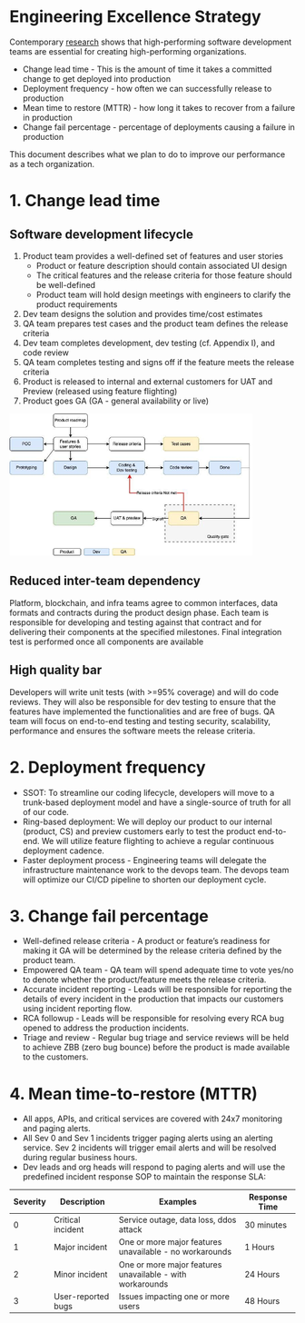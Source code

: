 # Engineering Excellence Strategy
Contemporary [research](https://www.thoughtworks.com/radar/techniques/four-key-metrics) shows that high-performing software development teams are essential for creating high-performing organizations.

- Change lead time - This is the amount of time it takes a committed change to get deployed into production
- Deployment frequency - how often we can successfully release to production
- Mean time to restore (MTTR) - how long it takes to recover from a failure in production
- Change fail percentage - percentage of deployments causing a failure in production

This document describes what we plan to do to improve our performance as a tech organization.

# 1. Change lead time
## Software development lifecycle
1. Product team provides a well-defined set of features and user stories
    - Product or feature description should contain associated UI design
    - The critical features and the release criteria for those feature should be well-defined
    - Product team will hold design meetings with engineers to clarify the product requirements
2. Dev team designs the solution and provides time/cost estimates
3. QA team prepares test cases and the product team defines the release criteria
4. Dev team completes development, dev testing (cf. Appendix I), and code review
5. QA team completes testing and signs off if the feature meets the release criteria
6. Product is released to internal and external customers for UAT and Preview (released using feature flighting)
7. Product goes GA (GA - general availability or live)

![image](./img/SDLC.png)

## Reduced inter-team dependency
Platform, blockchain, and infra teams agree to common interfaces, data formats and contracts during the product design phase. Each team is responsible for developing and testing against that contract and for delivering their components at the specified milestones.  Final integration test is performed once all components are available

## High quality bar
Developers will write unit tests (with >=95% coverage) and will do code reviews.  They will also be responsible for dev testing to ensure that the features have implemented the functionalities and are free of bugs.  QA team will focus on end-to-end testing and testing security, scalability, performance and ensures the software meets the release criteria.

# 2. Deployment frequency
- SSOT: To streamline our coding lifecycle, developers will move to a trunk-based deployment model and have a single-source of truth for all of our code.
- Ring-based deployment: We will deploy our product to our internal (product, CS) and preview customers early to test the product end-to-end.  We will utilize feature flighting to achieve a regular continuous deployment cadence.
- Faster deployment process -  Engineering teams will delegate the infrastructure maintenance work to the devops team.  The devops team will optimize our CI/CD pipeline to shorten our deployment cycle.

# 3. Change fail percentage
- Well-defined release criteria - A product or feature’s readiness for making it GA will be determined by the release criteria defined by the product team.
- Empowered QA team - QA team will spend adequate time to vote yes/no to denote whether the product/feature meets the release criteria.
- Accurate incident reporting - Leads will be responsible for reporting the details of every incident in the production that impacts our customers using incident reporting flow.
- RCA followup - Leads will be responsible for resolving every RCA bug opened to address the production incidents.
- Triage and review - Regular bug triage and service reviews will be held to achieve ZBB (zero bug bounce) before the product is made available to the customers.

# 4. Mean time-to-restore (MTTR)
- All apps, APIs, and critical services are covered with 24x7 monitoring and paging alerts.
- All Sev 0 and Sev 1 incidents trigger paging alerts using an alerting service.  Sev 2 incidents will trigger email alerts and will be resolved during regular business hours.
- Dev leads and org heads will respond to paging alerts and will use the predefined incident response SOP to maintain the response SLA:

| Severity | Description        | Examples                                                  | Response Time |
|----------|--------------------|-----------------------------------------------------------|---------------|
| 0        | Critical incident  | Service outage, data loss, ddos attack                    | 30 minutes    |
| 1        | Major incident     | One or more major features unavailable - no workarounds   | 1 Hours       |
| 2        | Minor incident     | One or more major features unavailable - with workarounds | 24 Hours      |
| 3        | User-reported bugs | Issues impacting one or more users                        | 48 Hours      |
